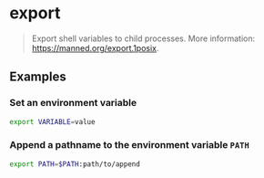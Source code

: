 # export

> Export shell variables to child processes. More information: <https://manned.org/export.1posix>.

## Examples

### Set an environment variable

```bash
export VARIABLE=value
```

### Append a pathname to the environment variable `PATH`

```bash
export PATH=$PATH:path/to/append
```
